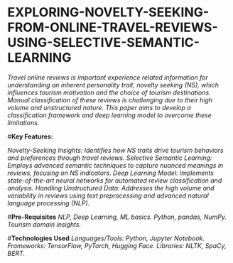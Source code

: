# **EXPLORING-NOVELTY-SEEKING-FROM-ONLINE-TRAVEL-REVIEWS-USING-SELECTIVE-SEMANTIC-LEARNING**
*Travel online reviews is important experience related information for understanding an inherent
personality trait, novelty seeking (NS), which influences tourism motivation and the choice of tourism
destinations. Manual classification of these reviews is challenging due to their high volume and unstructured
nature. This paper aims to develop a classification framework and deep learning model to overcome these
limitations.*

#**Key Features:**

*Novelty-Seeking Insights: Identifies how NS traits drive tourism behaviors and preferences through travel reviews.
Selective Semantic Learning: Employs advanced semantic techniques to capture nuanced meanings in reviews, focusing on NS indicators.
Deep Learning Model: Implements state-of-the-art neural networks for automated review classification and analysis.
Handling Unstructured Data: Addresses the high volume and variability in reviews using text preprocessing and advanced natural language processing (NLP).*

#**Pre-Requisites**
*NLP, Deep Learning, ML basics.
Python, pandas, NumPy.
Tourism domain insights.*

#**Technologies Used**
*Languages/Tools: Python, Jupyter Notebook.
Frameworks: TensorFlow, PyTorch, Hugging Face.
Libraries: NLTK, SpaCy, BERT.*
